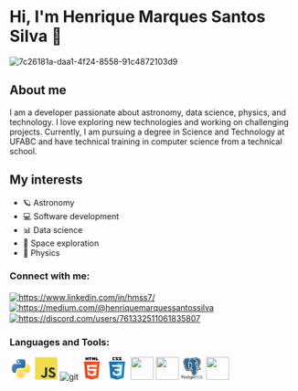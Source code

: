 # Hi, I'm Henrique Marques Santos Silva 👋

![7c26181a-daa1-4f24-8558-91c4872103d9](https://github.com/Henrique123-Marques/Henrique123-Marques/assets/85771186/7d04c6aa-3b97-4cba-a286-b066316462d5)

## About me
I am a developer passionate about astronomy, data science, physics, and technology. I love exploring new technologies and working on challenging projects. Currently, I am pursuing a degree in Science and Technology at UFABC and have technical training in computer science from a technical school.

## My interests
- 🪐 Astronomy
- 💻 Software development
- 📊 Data science
- 🚀 Space exploration
- 🔭 Physics

<!--## My projects
Here are some of my astronomy-related projects:
- Project name 1
- Project name 2

## Get in touch
Feel free to contact me through LinkedIn or Twitter.

<div>
   <img src="https://th.bing.com/th/id/OIG.aA9DzmhwX3FY1lLy2Z.V?pid=ImgGn" widht="100" height="100" style="max-width: 100%"></img>
</div>

### What technologies do I use:
<div style = "display_block"><br/>
   <img src="https://cdn.jsdelivr.net/gh/devicons/devicon/icons/html5/html5-original.svg" width="40" height="40" style="max-width: 100%; margin:0 2px; align: center"/>
   <img src="https://cdn.jsdelivr.net/gh/devicons/devicon/icons/css3/css3-original.svg" width="40" height="40" style="max-width: 100%; margin:0 2px;"/>
   <img src="https://cdn.jsdelivr.net/gh/devicons/devicon/icons/javascript/javascript-original.svg" width="40" height="40" style="max-width: 100%; margin:0 2px;"/>
   <img src="https://cdn.jsdelivr.net/gh/devicons/devicon/icons/python/python-original.svg" width="40" height="40" style="max-width: 100%; margin:0 2px;"/>
   <img src="https://cdn.jsdelivr.net/gh/devicons/devicon/icons/django/django-plain.svg" width="40" height="40" style="max-width: 100%; margin:0 2px;"/>
   <img src="https://cdn.jsdelivr.net/gh/devicons/devicon/icons/bootstrap/bootstrap-original.svg" width="40" height="40" style="max-width: 100%; margin:0 2px;"/>
</div>-->

### Connect with me: 
<p align="left">
<a href="https://www.linkedin.com/in/hmss7/" target="blank"><img align="center" src="https://raw.githubusercontent.com/rahuldkjain/github-profile-readme-generator/master/src/images/icons/Social/linked-in-alt.svg" alt="https://www.linkedin.com/in/hmss7/" height="30" width="40" /></a>
<a href="https://medium.com/@henriquemarquessantossilva" target="blank"><img align="center" src="https://raw.githubusercontent.com/rahuldkjain/github-profile-readme-generator/master/src/images/icons/Social/medium.svg" alt="https://medium.com/@henriquemarquessantossilva" height="30" width="40" /></a>
<a href="https://discord.com/users/761332511061835807" target="blank"><img align="center" src="https://raw.githubusercontent.com/rahuldkjain/github-profile-readme-generator/master/src/images/icons/Social/discord.svg" alt="https://discord.com/users/761332511061835807" height="30" width="40" /></a>
</p>

### Languages and Tools:
<p align="left"> 
<img src="https://raw.githubusercontent.com/devicons/devicon/master/icons/python/python-original.svg" width="40" height="40"/>  
<img src="https://raw.githubusercontent.com/devicons/devicon/master/icons/javascript/javascript-original.svg" width="40" height="40"/> 
<img src="https://www.vectorlogo.zone/logos/git-scm/git-scm-icon.svg" alt="git" width="40" height="40"/>
<img src="https://raw.githubusercontent.com/devicons/devicon/master/icons/html5/html5-original-wordmark.svg" width="40" height="40"/> 
<img src="https://raw.githubusercontent.com/devicons/devicon/master/icons/css3/css3-original-wordmark.svg" width="40" height="40"/>
<!--<img src="https://raw.githubusercontent.com/devicons/devicon/master/icons/bootstrap/bootstrap-plain-wordmark.svg" width="40" height="40"/>-->
<img src="https://cdn.worldvectorlogo.com/logos/django.svg" width="40" height="40"/> 
<img src="https://www.vectorlogo.zone/logos/figma/figma-icon.svg" width="40" height="40"/>
<!--<img src="https://raw.githubusercontent.com/devicons/devicon/master/icons/photoshop/photoshop-line.svg" width="40" height="40"/> -->
<img src="https://raw.githubusercontent.com/devicons/devicon/master/icons/postgresql/postgresql-original-wordmark.svg" width="40" height="40"/> 
<img src="https://www.vectorlogo.zone/logos/sqlite/sqlite-icon.svg" width="40" height="40"/></p>
